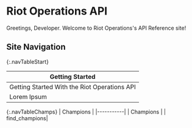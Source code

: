 # Riot Operations API

Greetings, Developer. Welcome to Riot Operations's API Reference site!

## Site Navigation

{:.navTableStart}

| Getting Started |
| ------------- |
| Getting Started With the Riot Operations API  |
| Lorem Ipsum  |

{:.navTableChamps}
| Champions |
|-----------|
| Champions  |
| find_champions|
